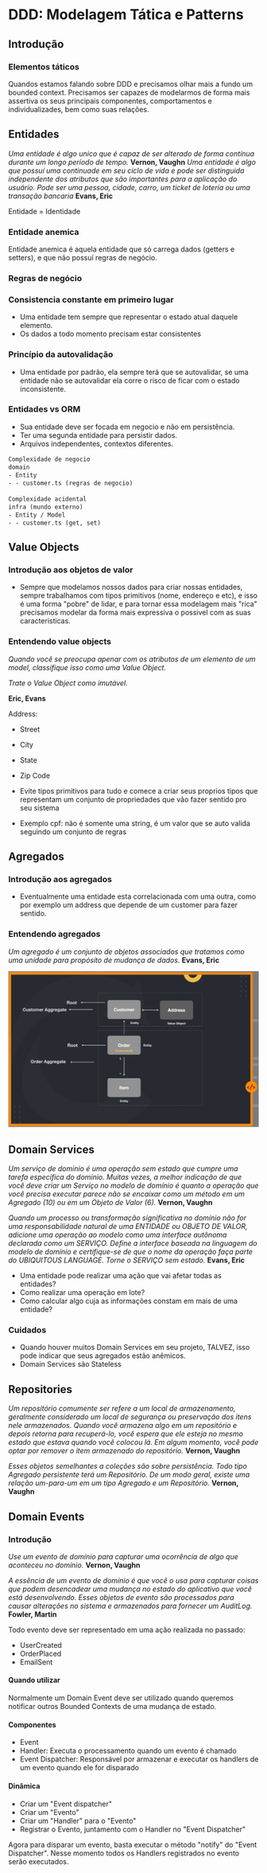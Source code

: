 # DDD: Modelagem Tática e Patterns

## Introdução

### Elementos táticos

Quandos estamos falando sobre DDD e precisamos olhar mais a fundo um bounded context.
Precisamos ser capazes de modelarmos de forma mais assertiva os seus principais componentes, comportamentos e individualizades, bem como suas relações.

## Entidades

<i>Uma entidade é algo unico que é capaz de ser alterado de forma contínua durante um longo período de tempo.</i> <b>Vernon, Vaughn</b>
<i>Uma entidade é algo que possuí uma continuade em seu ciclo de vida e pode ser distinguida independente dos atributos que são importantes para a aplicação do usuário. Pode ser uma pessoa, cidade, carro, um ticket de loteria ou uma transação bancaria</i> <b>Evans, Eric</b>

Entidade = Identidade

### Entidade anemica

Entidade anemica é aquela entidade que só carrega dados (getters e setters), e que não possuí regras de negócio.

### Regras de negócio

### Consistencia constante em primeiro lugar

- Uma entidade tem sempre que representar o estado atual daquele elemento.
- Os dados a todo momento precisam estar consistentes

### Princípio da autovalidação

- Uma entidade por padrão, ela sempre terá que se autovalidar, se uma entidade não se autovalidar ela corre o risco de ficar com o estado inconsistente.

### Entidades vs ORM

- Sua entidade deve ser focada em negocio e não em persistência.
- Ter uma segunda entidade para persistir dados.
- Arquivos independentes, contextos diferentes.

```
Complexidade de negocio
domain
- Entity
- - customer.ts (regras de negocio)

Complexidade acidental
infra (mundo externo)
- Entity / Model
- - customer.ts (get, set)
```

## Value Objects

### Introdução aos objetos de valor

- Sempre que modelamos nossos dados para criar nossas entidades, sempre trabalhamos com tipos primitivos (nome, endereço e etc), e isso é uma forma "pobre" de lidar, e para tornar essa modelagem mais "rica" precisamos modelar da forma mais expressiva o possivel com as suas caracteristicas.

### Entendendo value objects

<p><i>Quando você se preocupa apenar com os atributos de um elemento de um model, classifique isso como uma Value Object.</i></p>
<p><i>Trate o Value Object como imutável.</i></p>
<p><b>Eric, Evans</b></p>

Address:

- Street
- City
- State
- Zip Code

- Evite tipos primitivos para tudo e comece a criar seus proprios tipos que representam um conjunto de propriedades que vão fazer sentido pro seu sistema
- Exemplo cpf: não é somente uma string, é um valor que se auto valida seguindo um conjunto de regras

## Agregados

### Introdução aos agregados

- Eventualmente uma entidade esta correlacionada com uma outra, como por exemplo um address que depende de um customer para fazer sentido.

### Entendendo agregados

_Um agregado é um conjunto de objetos associados que tratamos como uma unidade para propósito de mudança de dados_.
**Evans, Eric**

![Representação de agregados](./aggregate.jpg)

## Domain Services

_Um serviço de dominio é uma operação sem estado que cumpre uma tarefa específica do dominio. Muitas vezes, a melhor indicação de que você deve criar um Serviço no modelo de domínio é quanto a operação que você precisa executar parece não se encaixar como um método em um Agregado (10) ou em um Objeto de Valor (6)._
**Vernon, Vaughn**

_Quando um processo ou transformação significativa no domínio não for uma responsabilidade natural de uma ENTIDADE ou OBJETO DE VALOR, adicione uma operação ao modelo como uma interface autônoma declarada como um SERVIÇO. Define a interface baseada na linguagem do modelo de domínio e certifique-se de que o nome da operação faça parte do UBIQUITOUS LANGUAGE. Torne o SERVIÇO sem estado._ **Evans, Eric**

- Uma entidade pode realizar uma ação que vai afetar todas as entidades?
- Como realizar uma operação em lote?
- Como calcular algo cuja as informações constam em mais de uma entidade?

### Cuidados

- Quando houver muitos Domain Services em seu projeto, TALVEZ, isso pode indicar que seus agregados estão anêmicos.
- Domain Services são Stateless

## Repositories

_Um repositório comumente ser refere a um local de armazenamento, geralmente considerado um local de segurança ou preservação dos itens nele armazenados.
Quando você armazena algo em um repositório e depois retorna para recuperá-lo, você espera que ele esteja no mesmo estado que estava quando você colocou lá. Em algum momento, você pode optar por remover o item armazenado do repositório._
**Vernon, Vaughn**

_Esses objetos semelhantes a coleções são sobre persistência. Todo tipo Agregado persistente terá um Repositório. De um modo geral, existe uma relação um-para-um em um tipo Agregado e um Repositório._
**Vernon, Vaughn**

## Domain Events

### Introdução

_Use um evento de domínio para capturar uma ocorrência de algo que aconteceu no domínio._
**Vernon, Vaughn**

_A essência de um evento de domínio é que você o usa para capturar coisas que podem desencadear uma mudança no estado do aplicativo que você está desenvolvendo. Esses objetos de evento são processados para causar alterações no sistema e armazenados para fornecer um AuditLog._
**Fowler, Martin**

Todo evento deve ser representado em uma ação realizada no passado:

- UserCreated
- OrderPlaced
- EmailSent

#### Quando utilizar

Normalmente um Domain Event deve ser utilizado quando queremos notificar outros Bounded Contexts de uma mudança de estado.

#### Componentes

- Event
- Handler: Executa o processamento quando um evento é chamado
- Event Dispatcher: Responsável por armazenar e executar os handlers de um evento quando ele for disparado

#### Dinâmica

- Criar um "Event dispatcher"
- Criar um "Evento"
- Criar um "Handler" para o "Evento"
- Registrar o Evento, juntamento com o Handler no "Event Dispatcher"

Agora para disparar um evento, basta executar o método "notify" do "Event Dispatcher". Nesse momento todos os Handlers registrados no evento serão executados.
